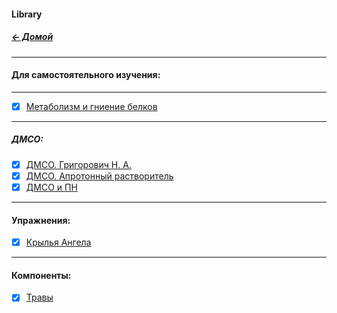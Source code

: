 #### Library
##### [← Домой](!0SB.md#osb)   

*** 
#### Для самостоятельного изучения:  

***  
- [x] [Метаболизм и гниение белков](Mtb_B.md#mtb_b)    

***
##### ДМСО:  
- [x] [ДМСО. Григорович Н. А.](DMSO_NANO.md#dmso_nano)   
- [x] [ДМСО. Апротонный растворитель](DMSO_APROTON.md#dmso_aproton)
- [x] [ДМСО и ПН](https://t.me/osbmd/2689)  

***
#### Упражнения:  
- [x] [Крылья Ангела](U__Krylia_Angela.md#krylia_angela)  

***
#### Компоненты:  
- [x] [Травы](Herba.md#herba)  
